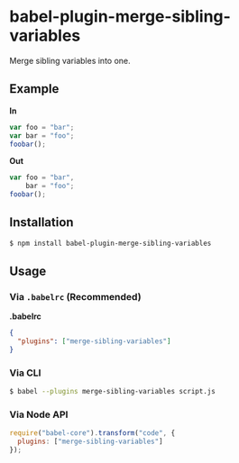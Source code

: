 # babel-plugin-merge-sibling-variables

Merge sibling variables into one.

## Example

**In**

```javascript
var foo = "bar";
var bar = "foo";
foobar();
```

**Out**

```javascript
var foo = "bar",
    bar = "foo";
foobar();
```

## Installation

```sh
$ npm install babel-plugin-merge-sibling-variables
```

## Usage

### Via `.babelrc` (Recommended)

**.babelrc**

```json
{
  "plugins": ["merge-sibling-variables"]
}
```

### Via CLI

```sh
$ babel --plugins merge-sibling-variables script.js
```

### Via Node API

```javascript
require("babel-core").transform("code", {
  plugins: ["merge-sibling-variables"]
});
```

